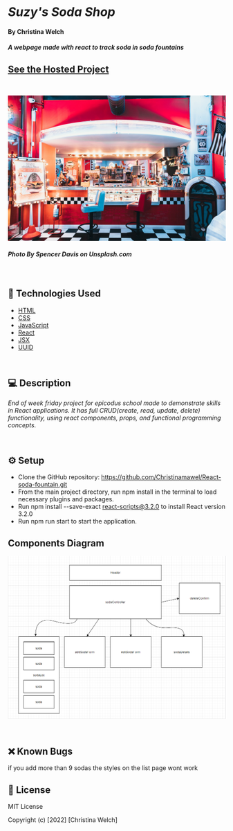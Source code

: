 # _Suzy's Soda Shop_        

#### By **Christina Welch** 

#### _A webpage made with react to track soda in soda fountains_

## [See the Hosted Project](https://christinamawel.github.io/React-soda-fountain/)

<br>

![Diner Photo](src/img/diner-photo-Spencer-Davis.jpg)
##### Photo By **Spencer Davis on Unsplash.com**

<br>

## 💾 Technologies Used

* [HTML](https://developer.mozilla.org/en-US/docs/Web/HTML)
* [CSS](https://developer.mozilla.org/en-US/docs/Web/CSS)
* [JavaScript](https://developer.mozilla.org/en-US/docs/Web/JavaScript)
* [React](https://reactjs.org/)
* [JSX](https://www.typescriptlang.org/docs/handbook/jsx.html)
* [UUID](https://www.npmjs.com/package/uuid)

<br>

## 💻 Description

_End of week friday project for epicodus school made to demonstrate skills in React applications. It has full CRUD(create, read, update, delete) functionality, using react components, props, and functional programming concepts._

<br>

## ⚙️ Setup

* Clone the GitHub repository: https://github.com/Christinamawel/React-soda-fountain.git
* From the main project directory, run npm install in the terminal to load necessary plugins and packages.
* Run npm install --save-exact react-scripts@3.2.0 to install React version 3.2.0
* Run npm run start to start the application.

## Components Diagram

![Diagram of Components](src/img/component-diagram.png)

<br>

## ❌ Known Bugs

if you add more than 9 sodas the styles on the list page wont work

## 📃 License

MIT License

Copyright (c) [2022] [Christina Welch]